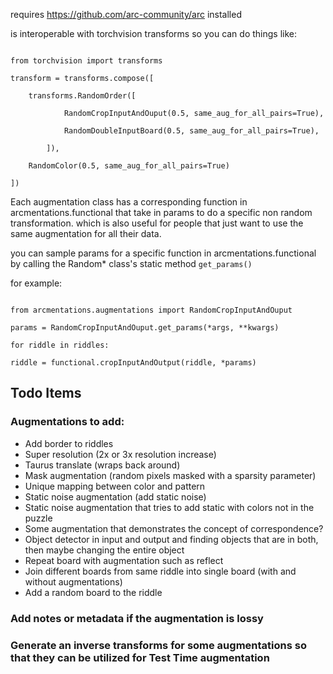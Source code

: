 

requires https://github.com/arc-community/arc installed

is interoperable with torchvision transforms so you can do things like:

```

from torchvision import transforms

transform = transforms.compose([
	
	transforms.RandomOrder([
		
			RandomCropInputAndOuput(0.5, same_aug_for_all_pairs=True),
			
			RandomDoubleInputBoard(0.5, same_aug_for_all_pairs=True),
		
		]),
	
	RandomColor(0.5, same_aug_for_all_pairs=True)

])

```

Each augmentation class has a corresponding function in arcmentations.functional that take in params to do a specific non random transformation. which is also useful for people that just want to use the same augmentation for all their data.

  

you can sample params for a specific function in arcmentations.functional by calling the Random* class's static method `get_params()`

for example:

```

from arcmentations.augmentations import RandomCropInputAndOuput

params = RandomCropInputAndOuput.get_params(*args, **kwargs)

for riddle in riddles:

riddle = functional.cropInputAndOutput(riddle, *params)

```
## Todo Items
### Augmentations to add:
 - Add border to riddles
 - Super resolution (2x or 3x resolution increase)
 - Taurus translate (wraps back around)
 - Mask augmentation (random pixels masked with a sparsity parameter)
 - Unique mapping between color and pattern
 - Static noise augmentation (add static noise)
 - Static noise augmentation that tries to add static with colors not in the puzzle 
 - Some  augmentation that demonstrates the concept of correspondence?
 - Object detector in input and output and finding objects that are in both, then maybe changing the entire object 
 - Repeat board with augmentation such as reflect
 - Join different boards from same riddle into single board (with and without augmentations)
 - Add a random board to the riddle

### Add notes or metadata if the augmentation is lossy
### Generate an inverse transforms for some augmentations so that they can be utilized for Test Time augmentation
